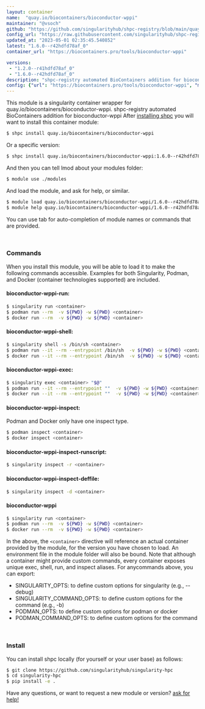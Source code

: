 ```yaml
---
layout: container
name:  "quay.io/biocontainers/bioconductor-wppi"
maintainer: "@vsoch"
github: "https://github.com/singularityhub/shpc-registry/blob/main/quay.io/biocontainers/bioconductor-wppi/container.yaml"
config_url: "https://raw.githubusercontent.com/singularityhub/shpc-registry/main/quay.io/biocontainers/bioconductor-wppi/container.yaml"
updated_at: "2023-05-01 02:35:45.540852"
latest: "1.6.0--r42hdfd78af_0"
container_url: "https://biocontainers.pro/tools/bioconductor-wppi"

versions:
 - "1.2.0--r41hdfd78af_0"
 - "1.6.0--r42hdfd78af_0"
description: "shpc-registry automated BioContainers addition for bioconductor-wppi"
config: {"url": "https://biocontainers.pro/tools/bioconductor-wppi", "maintainer": "@vsoch", "description": "shpc-registry automated BioContainers addition for bioconductor-wppi", "latest": {"1.6.0--r42hdfd78af_0": "sha256:158108464c0799d8b1b361cde151109c0e7c6c6509a8a9dd823369e62438d573"}, "tags": {"1.2.0--r41hdfd78af_0": "sha256:77dd5c3c251ed6890643aa7351c69a856b1d1645556b0394b4c0df2b3fb3733d", "1.6.0--r42hdfd78af_0": "sha256:158108464c0799d8b1b361cde151109c0e7c6c6509a8a9dd823369e62438d573"}, "docker": "quay.io/biocontainers/bioconductor-wppi"}
---
```


This module is a singularity container wrapper for quay.io/biocontainers/bioconductor-wppi.
shpc-registry automated BioContainers addition for bioconductor-wppi
After [installing shpc](#install) you will want to install this container module:


```bash
$ shpc install quay.io/biocontainers/bioconductor-wppi
```

Or a specific version:

```bash
$ shpc install quay.io/biocontainers/bioconductor-wppi:1.6.0--r42hdfd78af_0
```

And then you can tell lmod about your modules folder:

```bash
$ module use ./modules
```

And load the module, and ask for help, or similar.

```bash
$ module load quay.io/biocontainers/bioconductor-wppi/1.6.0--r42hdfd78af_0
$ module help quay.io/biocontainers/bioconductor-wppi/1.6.0--r42hdfd78af_0
```

You can use tab for auto-completion of module names or commands that are provided.

<br>

### Commands

When you install this module, you will be able to load it to make the following commands accessible.
Examples for both Singularity, Podman, and Docker (container technologies supported) are included.

#### bioconductor-wppi-run:

```bash
$ singularity run <container>
$ podman run --rm  -v ${PWD} -w ${PWD} <container>
$ docker run --rm  -v ${PWD} -w ${PWD} <container>
```

#### bioconductor-wppi-shell:

```bash
$ singularity shell -s /bin/sh <container>
$ podman run --it --rm --entrypoint /bin/sh  -v ${PWD} -w ${PWD} <container>
$ docker run --it --rm --entrypoint /bin/sh  -v ${PWD} -w ${PWD} <container>
```

#### bioconductor-wppi-exec:

```bash
$ singularity exec <container> "$@"
$ podman run --it --rm --entrypoint ""  -v ${PWD} -w ${PWD} <container> "$@"
$ docker run --it --rm --entrypoint ""  -v ${PWD} -w ${PWD} <container> "$@"
```

#### bioconductor-wppi-inspect:

Podman and Docker only have one inspect type.

```bash
$ podman inspect <container>
$ docker inspect <container>
```

#### bioconductor-wppi-inspect-runscript:

```bash
$ singularity inspect -r <container>
```

#### bioconductor-wppi-inspect-deffile:

```bash
$ singularity inspect -d <container>
```



#### bioconductor-wppi

```bash
$ singularity run <container>
$ podman run --rm  -v ${PWD} -w ${PWD} <container>
$ docker run --rm  -v ${PWD} -w ${PWD} <container>
```


In the above, the `<container>` directive will reference an actual container provided
by the module, for the version you have chosen to load. An environment file in the
module folder will also be bound. Note that although a container
might provide custom commands, every container exposes unique exec, shell, run, and
inspect aliases. For anycommands above, you can export:

 - SINGULARITY_OPTS: to define custom options for singularity (e.g., --debug)
 - SINGULARITY_COMMAND_OPTS: to define custom options for the command (e.g., -b)
 - PODMAN_OPTS: to define custom options for podman or docker
 - PODMAN_COMMAND_OPTS: to define custom options for the command

<br>

### Install

You can install shpc locally (for yourself or your user base) as follows:

```bash
$ git clone https://github.com/singularityhub/singularity-hpc
$ cd singularity-hpc
$ pip install -e .
```

Have any questions, or want to request a new module or version? [ask for help!](https://github.com/singularityhub/singularity-hpc/issues)